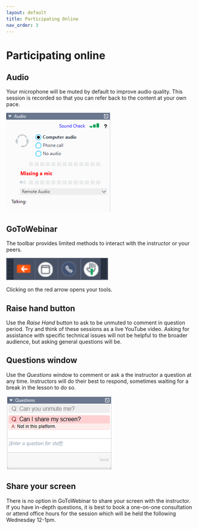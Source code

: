 ```yaml
---
layout: default
title: Participating Online
nav_order: 3
---
```

# Participating online

## Audio
Your  microphone will be muted by default to improve audio quality. This session is recorded so that you can refer back to the content at your own pace.  

![GoToWebinar Audio Options](img/gotoaudio.png)

## GoToWebinar
The toolbar provides limited methods to interact with the instructor or your peers.  

![GoToWebinar Toolbar](img/gototools.png)

Clicking on the red arrow opens your tools.  

## Raise hand button
Use the _Raise Hand_ button to ask to be unmuted to comment in question period. Try and think of these sessions as a live YouTube video. Asking for assistance with specific technical issues will not be helpful to the broader audience, but asking general questions will be. 

## Questions window
Use the _Questions_ window to comment or ask a the instructor a question at any time. Instructors will do their best to respond, sometimes waiting for a break in the lesson to do so.  

![GoToWebinar Question window](img/gotoquestions.png)

## Share your screen
There is no option in GoToWebinar to share your screen with the instructor. If you have in-depth questions, it is best to book a one-on-one consultation or attend office hours for the session which will be held the following Wednesday 12-1pm.


